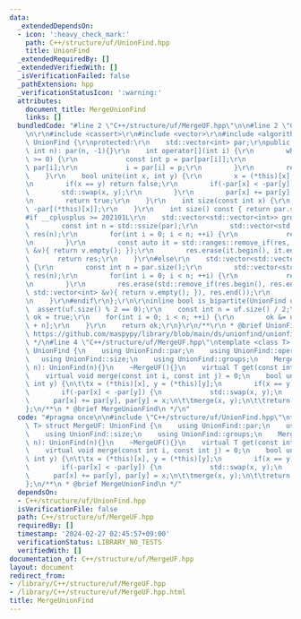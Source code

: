 ```yaml
---
data:
  _extendedDependsOn:
  - icon: ':heavy_check_mark:'
    path: C++/structure/uf/UnionFind.hpp
    title: UnionFind
  _extendedRequiredBy: []
  _extendedVerifiedWith: []
  _isVerificationFailed: false
  _pathExtension: hpp
  _verificationStatusIcon: ':warning:'
  attributes:
    document_title: MergeUnionFind
    links: []
  bundledCode: "#line 2 \"C++/structure/uf/MergeUF.hpp\"\n\n#line 2 \"C++/structure/uf/UnionFind.hpp\"\
    \n\r\n#include <cassert>\r\n#include <vector>\r\n#include <algorithm>\r\nstruct\
    \ UnionFind {\r\nprotected:\r\n    std::vector<int> par;\r\npublic:\r\n    UnionFind(const\
    \ int n): par(n, -1){}\r\n    int operator[](int i) {\r\n        while(par[i]\
    \ >= 0) {\r\n            const int p = par[par[i]];\r\n            if(p < 0) return\
    \ par[i];\r\n            i = par[i] = p;\r\n        }\r\n        return i;\r\n\
    \    }\r\n    bool unite(int x, int y) {\r\n        x = (*this)[x], y = (*this)[y];\r\
    \n        if(x == y) return false;\r\n        if(-par[x] < -par[y]) {\r\n    \
    \        std::swap(x, y);\r\n        }\r\n        par[x] += par[y], par[y] = x;\r\
    \n        return true;\r\n    }\r\n    int size(const int x) {\r\n        return\
    \ -par[(*this)[x]];\r\n    }\r\n    int size() const { return par.size(); }\r\n\
    #if __cplusplus >= 202101L\r\n    std::vector<std::vector<int>> groups() {\r\n\
    \        const int n = std::ssize(par);\r\n        std::vector<std::vector<int>>\
    \ res(n);\r\n        for(int i = 0; i < n; ++i) {\r\n            res[(*this)[i]].emplace_back(i);\r\
    \n        }\r\n        const auto it = std::ranges::remove_if(res, [&](const std::vector<int>\
    \ &v){ return v.empty(); });\r\n        res.erase(it.begin(), it.end());\r\n \
    \       return res;\r\n    }\r\n#else\r\n    std::vector<std::vector<int>> groups()\
    \ {\r\n        const int n = par.size();\r\n        std::vector<std::vector<int>>\
    \ res(n);\r\n        for(int i = 0; i < n; ++i) {\r\n            res[(*this)[i]].emplace_back(i);\r\
    \n        }\r\n        res.erase(std::remove_if(res.begin(), res.end(), [&](const\
    \ std::vector<int> &v){ return v.empty(); }), res.end());\r\n        return res;\r\
    \n    }\r\n#endif\r\n};\r\n\r\ninline bool is_bipartite(UnionFind uf) {\r\n  \
    \  assert(uf.size() % 2 == 0);\r\n    const int n = uf.size() / 2;\r\n    bool\
    \ ok = true;\r\n    for(int i = 0; i < n; ++i) {\r\n        ok &= uf[i] != uf[i\
    \ + n];\r\n    }\r\n    return ok;\r\n}\r\n/**\r\n * @brief UnionFind\r\n * @see\
    \ https://github.com/maspypy/library/blob/main/ds/unionfind/unionfind.hpp\r\n\
    \ */\n#line 4 \"C++/structure/uf/MergeUF.hpp\"\ntemplate <class T> struct MergeUF:\
    \ UnionFind {\n    using UnionFind::par;\n    using UnionFind::operator[];\n \
    \   using UnionFind::size;\n    using UnionFind::groups;\n    MergeUF(const int\
    \ n): UnionFind(n){}\n    ~MergeUF(){}\n    virtual T get(const int i) = 0;\n\
    \    virtual void merge(const int i, const int j) = 0;\n    bool unite(int x,\
    \ int y) {\n\t\tx = (*this)[x], y = (*this)[y];\n        if(x == y) return false;\n\
    \        if(-par[x] < -par[y]) {\n            std::swap(x, y);\n        }\n  \
    \      par[x] += par[y], par[y] = x;\n\t\tmerge(x, y);\n\t\treturn true;\n\t}\n\
    };\n/**\n * @brief MergeUnionFind\n */\n"
  code: "#pragma once\n\n#include \"C++/structure/uf/UnionFind.hpp\"\ntemplate <class\
    \ T> struct MergeUF: UnionFind {\n    using UnionFind::par;\n    using UnionFind::operator[];\n\
    \    using UnionFind::size;\n    using UnionFind::groups;\n    MergeUF(const int\
    \ n): UnionFind(n){}\n    ~MergeUF(){}\n    virtual T get(const int i) = 0;\n\
    \    virtual void merge(const int i, const int j) = 0;\n    bool unite(int x,\
    \ int y) {\n\t\tx = (*this)[x], y = (*this)[y];\n        if(x == y) return false;\n\
    \        if(-par[x] < -par[y]) {\n            std::swap(x, y);\n        }\n  \
    \      par[x] += par[y], par[y] = x;\n\t\tmerge(x, y);\n\t\treturn true;\n\t}\n\
    };\n/**\n * @brief MergeUnionFind\n */"
  dependsOn:
  - C++/structure/uf/UnionFind.hpp
  isVerificationFile: false
  path: C++/structure/uf/MergeUF.hpp
  requiredBy: []
  timestamp: '2024-02-27 02:45:57+09:00'
  verificationStatus: LIBRARY_NO_TESTS
  verifiedWith: []
documentation_of: C++/structure/uf/MergeUF.hpp
layout: document
redirect_from:
- /library/C++/structure/uf/MergeUF.hpp
- /library/C++/structure/uf/MergeUF.hpp.html
title: MergeUnionFind
---
```

